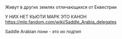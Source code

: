 Живут в других землях отличающихся от Еквестрии

У НИХ НЕТ КЬЮТИ МАРК ЭТО КАНОН
https://mlp.fandom.com/wiki/Saddle_Arabia_delegates

Saddle Arabian пони - это их подтип